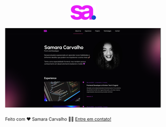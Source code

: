 <h1 align="center">
    <img alt="NextLevelWeek" title="#NextLevelWeek" src="./public/favicon.svg" />

</h1>

<p align="center" style="display: flex; align-items: flex-start; justify-content: center;">
  <img alt="ThinkDev" title="#ThinkDev" src="./public/preview.png">
</p>

##

Feito com ❤️ Samara Carvalho 👋🏽 [Entre em contato!](https://www.linkedin.com/in/scarvalhos/)
